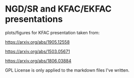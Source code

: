 # NGD/SR and KFAC/EKFAC presentations

plots/figures for KFAC presentation taken from: 

https://arxiv.org/abs/1905.12558

https://arxiv.org/abs/1503.05671

https://arxiv.org/abs/1806.03884


GPL License is only applied to the markdown files I've written.
